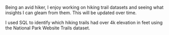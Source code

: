 Being an avid hiker, I enjoy working on hiking trail datasets and seeing what insights I can gleam from them. This will be updated over time. 

I used SQL to identify which hiking trails had over 4k elevation in feet using the National Park Website Trails dataset. 
